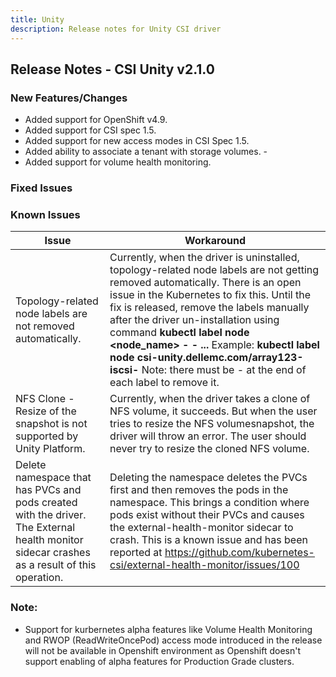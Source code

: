 ```yaml
---
title: Unity
description: Release notes for Unity CSI driver
---
```


## Release Notes - CSI Unity v2.1.0

### New Features/Changes

- Added support for OpenShift v4.9.
- Added support for CSI spec 1.5.
- Added support for new access modes in CSI Spec 1.5.
- Added ability to associate a tenant with storage volumes. - 
- Added support for volume health monitoring.

### Fixed Issues


### Known Issues

| Issue | Workaround |
|-------|------------|
| Topology-related node labels are not removed automatically.  | Currently, when the driver is uninstalled, topology-related node labels are not getting removed automatically. There is an open issue in the Kubernetes to fix this. Until the fix is released, remove the labels manually after the driver un-installation using command **kubectl label node <node_name> <label1>- <label2>- ...** Example: **kubectl label node <hostname> csi-unity.dellemc.com/array123-iscsi-** Note: there must be - at the end of each label to remove it.|
| NFS Clone - Resize of the snapshot is not supported by Unity Platform.| Currently, when the driver takes a clone of NFS volume, it succeeds. But when the user tries to resize the NFS volumesnapshot, the driver will throw an error. The user should never try to resize the cloned NFS volume.|
| Delete namespace that has PVCs and pods created with the driver. The External health monitor sidecar crashes as a result of this operation.| Deleting the namespace deletes the PVCs first and then removes the pods in the namespace. This brings a condition where pods exist without their PVCs and causes the external-health-monitor sidecar to crash. This is a known issue and has been reported at https://github.com/kubernetes-csi/external-health-monitor/issues/100|

### Note:

- Support for kurbernetes alpha features like Volume Health Monitoring and RWOP (ReadWriteOncePod) access mode introduced in the release will not be available in Openshift environment as Openshift doesn't support enabling of alpha features for Production Grade clusters.
